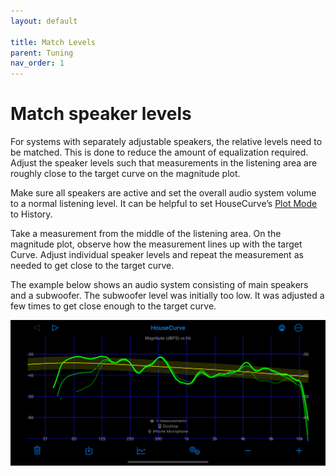 ```yaml
---
layout: default

title: Match Levels
parent: Tuning
nav_order: 1
---
```


# Match speaker levels

For systems with separately adjustable speakers, the relative levels need to be matched.  This is done to reduce the amount of equalization required.   Adjust the speaker levels such that measurements in the listening area are roughly close to the target curve on the magnitude plot.

Make sure all speakers are active and set the overall audio system volume to a normal listening level.  It can be helpful to set HouseCurve’s [Plot Mode](../manual/plot_setup.md#plot-mode) to History.

Take a measurement from the middle of the listening area.  On the magnitude plot, observe how the measurement lines up with the target Curve.  Adjust individual speaker levels and repeat the measurement as needed to get close to the target curve.

The example below shows an audio system consisting of main speakers and a subwoofer.  The subwoofer level was initially too low.  It was adjusted a few times to get close enough to the target curve.

![subwoofer level change](/assets/img/subwoofer_level_change.png "Matching subwoofer level to main speakers")



